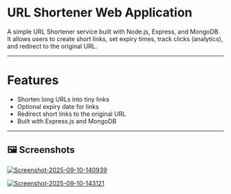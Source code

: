 # URL Shortener Web Application

A simple URL Shortener service built with Node.js, Express, and MongoDB.  
It allows users to create short links, set expiry times, track clicks (analytics), and redirect to the original URL.  

---

# Features

- Shorten long URLs into tiny links  
- Optional expiry date for links   
-  Redirect short links to the original URL  
- Built with Express.js and MongoDB  

---

## 🖼️ Screenshots
<a href="https://ibb.co/TMpCTZXk"><img src="https://i.ibb.co/Qvz5cZBf/Screenshot-2025-09-10-140939.png" alt="Screenshot-2025-09-10-140939" border="0"></a>

<a href="https://ibb.co/fdMJQgnF"><img src="https://i.ibb.co/RT287FBb/Screenshot-2025-09-10-143121.png" alt="Screenshot-2025-09-10-143121" border="0"></a>





